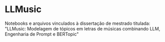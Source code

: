 # LLMusic
Notebooks e arquivos vinculados à dissertação de mestrado titulada: "LLMusic: Modelagem de tópicos em letras de músicas combinando LLM, Engenharia de Prompt e BERTopic"
